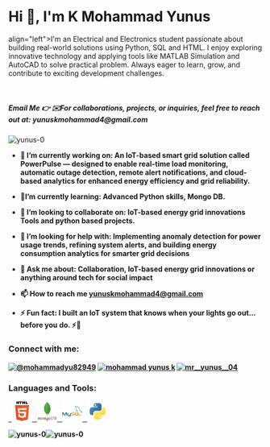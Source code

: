 <h1 align="left"><br>Hi 👋, I'm K Mohammad Yunus<br /></h1>
<P>align="left">I'm an Electrical and Electronics student passionate about building real-world solutions using Python, SQL and HTML. I enjoy exploring  innovative technology and applying tools like MATLAB Simulation and AutoCAD to solve practical problem. Always eager to learn, grow, and contribute to exciting development challenges.</P><br>

<h5>Email Me 👉 ✉️For collaborations, projects, or inquiries, feel free to reach out at: yunuskmohammad4@gmail.com </h5>

<p align="left"> <img src="https://komarev.com/ghpvc/?username=yunus-0&label=Profile%20views&color=0e75b6&style=flat" alt="yunus-0" /> </p>

- 🔭<b> I’m currently working on:<b/> An IoT-based smart grid solution called PowerPulse — designed to enable real-time load monitoring, automatic outage detection, remote alert notifications, and cloud-based analytics for enhanced energy efficiency and grid reliability.

- 🌱<b>I’m currently learning:<b/> Advanced Python skills, Mongo DB.

- 👯<b> I’m looking to collaborate on:<b/> IoT-based energy grid innovations Tools and python based projects.

- 🤝 I’m looking for help with: Implementing anomaly detection for power usage trends, refining system alerts, and building energy consumption analytics for smarter grid decisions

- 💬 Ask me about: Collaboration, IoT-based energy grid innovations or anything around tech for social impact

- 📫 **How to reach me** yunuskmohammad4@gmail.com

- ⚡ Fun fact: I built an IoT system that knows when your lights go out... before you do. ⚡🔌

<h3 align="left">Connect with me:</h3>
<p align="left">
<a href="https://twitter.com/@mohammadyu82949" target="blank"><img align="center" src="https://raw.githubusercontent.com/rahuldkjain/github-profile-readme-generator/master/src/images/icons/Social/twitter.svg" alt="@mohammadyu82949" height="30" width="40" /></a>
<a href="https://linkedin.com/in/mohammad yunus k" target="blank"><img align="center" src="https://raw.githubusercontent.com/rahuldkjain/github-profile-readme-generator/master/src/images/icons/Social/linked-in-alt.svg" alt="mohammad yunus k" height="30" width="40" /></a>
<a href="https://instagram.com/mr__yunus__04" target="blank"><img align="center" src="https://raw.githubusercontent.com/rahuldkjain/github-profile-readme-generator/master/src/images/icons/Social/instagram.svg" alt="mr__yunus__04" height="30" width="40" /></a>
</p>

<h3 align="left">Languages and Tools:</h3>
<p align="left"> <a href="https://www.w3.org/html/" target="_blank" rel="noreferrer"> &nbsp; <img src="https://raw.githubusercontent.com/devicons/devicon/master/icons/html5/html5-original-wordmark.svg" alt="html5" width="40" height="40"/> </a> <a href="https://www.mongodb.com/" target="_blank" rel="noreferrer"> &nbsp; <img src="https://raw.githubusercontent.com/devicons/devicon/master/icons/mongodb/mongodb-original-wordmark.svg" alt="mongodb" width="40" height="40"/> </a> <a href="https://www.mysql.com/" target="_blank" rel="noreferrer"> &nbsp; <img src="https://raw.githubusercontent.com/devicons/devicon/master/icons/mysql/mysql-original-wordmark.svg" alt="mysql" width="40" height="40"/> </a> <a href="https://www.python.org" target="_blank" rel="noreferrer"> &nbsp; <img src="https://raw.githubusercontent.com/devicons/devicon/master/icons/python/python-original.svg" alt="python" width="40" height="40"/> </a> </p>

<p><img align="left" src="https://github-readme-stats.vercel.app/api/top-langs?username=yunus-0&show_icons=true&locale=en&layout=compact" alt="yunus-0" /></p>

<p><img align="left" src="https://github-readme-streak-stats.herokuapp.com/?user=yunus-0&" alt="yunus-0" /></p>

